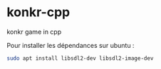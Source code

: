 # konkr-cpp
konkr game in cpp

Pour installer les dépendances sur ubuntu :
```bash
sudo apt install libsdl2-dev libsdl2-image-dev
```

